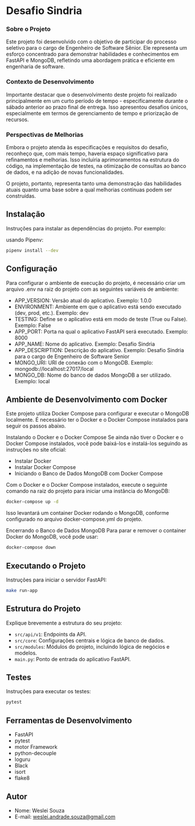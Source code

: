 # Desafio Sindria

### Sobre o Projeto
Este projeto foi desenvolvido com o objetivo de participar do processo seletivo para o cargo de Engenheiro de Software Sênior. Ele representa um esforço concentrado para demonstrar habilidades e conhecimentos em FastAPI e MongoDB, refletindo uma abordagem prática e eficiente em engenharia de software.

### Contexto de Desenvolvimento
Importante destacar que o desenvolvimento deste projeto foi realizado principalmente em um curto período de tempo - especificamente durante o sábado anterior ao prazo final de entrega. Isso apresentou desafios únicos, especialmente em termos de gerenciamento de tempo e priorização de recursos.

### Perspectivas de Melhorias
Embora o projeto atenda às especificações e requisitos do desafio, reconheço que, com mais tempo, haveria espaço significativo para refinamentos e melhorias. Isso incluiria aprimoramentos na estrutura do código, na implementação de testes, na otimização de consultas ao banco de dados, e na adição de novas funcionalidades.

O projeto, portanto, representa tanto uma demonstração das habilidades atuais quanto uma base sobre a qual melhorias contínuas podem ser construídas.

## Instalação

Instruções para instalar as dependências do projeto. Por exemplo:

usando Pipenv:

```bash
pipenv install --dev
```

## Configuração

Para configurar o ambiente de execução do projeto, é necessário criar um arquivo .env na raiz do projeto com as seguintes variáveis de ambiente:

 - APP_VERSION: Versão atual do aplicativo. Exemplo: 1.0.0
 - ENVIRONMENT: Ambiente em que o aplicativo está sendo executado (dev, prod, etc.). Exemplo: dev
 - TESTING: Define se o aplicativo está em modo de teste (True ou False). Exemplo: False
 - APP_PORT: Porta na qual o aplicativo FastAPI será executado. Exemplo: 8000
 - APP_NAME: Nome do aplicativo. Exemplo: Desafio Sindria
 - APP_DESCRIPTION: Descrição do aplicativo. Exemplo: Desafio Sindria para o cargo de Engenheiro de Software Senior
 - MONGO_URI: URI de conexão com o MongoDB. Exemplo: mongodb://localhost:27017/local
 - MONGO_DB: Nome do banco de dados MongoDB a ser utilizado. Exemplo: local


## Ambiente de Desenvolvimento com Docker
Este projeto utiliza Docker Compose para configurar e executar o MongoDB localmente. É necessário ter o Docker e o Docker Compose instalados para seguir os passos abaixo.

Instalando o Docker e o Docker Compose
Se ainda não tiver o Docker e o Docker Compose instalados, você pode baixá-los e instalá-los seguindo as instruções no site oficial:

 - Instalar Docker
 - Instalar Docker Compose
 - Iniciando o Banco de Dados MongoDB com Docker Compose

Com o Docker e o Docker Compose instalados, execute o seguinte comando na raiz do projeto para iniciar uma instância do MongoDB:

```bash
docker-compose up -d
```

Isso levantará um container Docker rodando o MongoDB, conforme configurado no arquivo docker-compose.yml do projeto.

Encerrando o Banco de Dados MongoDB
Para parar e remover o container Docker do MongoDB, você pode usar:

```bash
docker-compose down
```

## Executando o Projeto

Instruções para iniciar o servidor FastAPI:

```bash
make run-app
```

## Estrutura do Projeto

Explique brevemente a estrutura do seu projeto:

- `src/api/v1`: Endpoints da API.
- `src/core`: Configurações centrais e lógica de banco de dados.
- `src/modules`: Módulos do projeto, incluindo lógica de negócios e modelos.
- `main.py`: Ponto de entrada do aplicativo FastAPI.

## Testes

Instruções para executar os testes:

```bash
pytest
```

## Ferramentas de Desenvolvimento

- FastAPI
- pytest
- motor Framework
- python-decouple
- loguru
- Black
- isort
- flake8

## Autor

- Nome: Weslei Souza
- E-mail: weslei.andrade.souza@gmail.com
